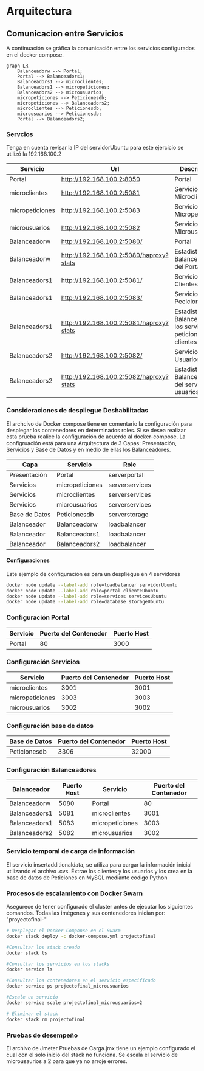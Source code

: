 # Arquitectura

## Comunicacion entre Servicios
A continuación se gráfica la comunicación entre los servicios configurados en el docker compose.

```mermaid
graph LR
    Balanceadorw --> Portal;
    Portal --> Balanceadors1;
    Balanceadors1 --> microclientes;
    Balanceadors1 --> micropeticiones;
    Balanceadors2 --> microusuarios;
    micropeticiones --> Peticionesdb;
    micropeticiones --> Balanceadors2;
    microclientes --> Peticionesdb;
    microusuarios --> Peticionesdb;
    Portal --> Balanceadors2;
```

### Servcios

Tenga en cuenta revisar la IP del servidorUbuntu para este ejercicio se utilizó la 192.168.100.2

Servicio | Url | Descripción
------------ | ------------ | -------------
Portal | http://192.168.100.2:8050 | Portal
microclientes | http://192.168.100.2:5081 | Servicio Microclientes
micropeticiones | http://192.168.100.2:5083 | Servicio Micropeticiones
microusuarios | http://192.168.100.2:5082 | Servicio Microusuarios
Balanceadorw | http://192.168.100.2:5080/ | Portal
Balanceadorw | http://192.168.100.2:5080/haproxy?stats | Estadisticas del Balanceador del Portal
Balanceadors1 | http://192.168.100.2:5081/ | Servicio Clientes
Balanceadors1 | http://192.168.100.2:5083/ | Servicio Peciciones
Balanceadors1 | http://192.168.100.2:5081/haproxy?stats | Estadísticas del Balanceador de los servicios de peticiones y clientes
Balanceadors2 | http://192.168.100.2:5082/ | Servicio Usuarios
Balanceadors2 | http://192.168.100.2:5082/haproxy?stats | Estadísticas del Balanceador del servicio de usuarios

### Consideraciones de despliegue Deshabilitadas

El archcivo de Docker compose tiene en comentario la configuración para desplegar los contenedores en determinados roles. Si se desea realizar esta prueba realice la configuración de acuerdo al docker-compose. La configruación está para una Arquitectura de 3 Capas: Presentación, Servicios  y Base de Datos y en medio de ellas los Balanceadores.

Capa | Servicio | Role
------------ | ------------ | -------------
Presentación | Portal | serverportal
Servicios | micropeticiones | serverservices
Servicios | microclientes | serverservices
Servicios | microusuarios | serverservices
Base de Datos | Peticionesdb | serverstorage
Balanceador | Balanceadorw | loadbalancer
Balanceador | Balanceadors1 | loadbalancer
Balanceador | Balanceadors2 | loadbalancer

#### Configuraciones

Este ejemplo de configuración es para un despliegue en 4 servidores

```sh
docker node update --label-add role=loadbalancer servidorUbuntu
docker node update --label-add role=portal clienteUbuntu
docker node update --label-add role=services servicesUbuntu
docker node update --label-add role=database storageUbuntu

```

### Configuración Portal

Servicio | Puerto del Contenedor | Puerto Host
------------ | ------------ | ------------
Portal | 80 | 3000

### Configuración Servicios

Servicio | Puerto del Contenedor | Puerto Host
------------ | ------------ | ------------
microclientes | 3001 | 3001
micropeticiones | 3003 | 3003
microusuarios | 3002 | 3002

### Configuración base de datos

Base de Datos | Puerto del Contenedor | Puerto Host
------------ | ------------ | ------------
Peticionesdb | 3306 | 32000

### Configuración Balanceadores

Balanceador | Puerto Host | Servicio | Puerto del Contenedor
------------ | ------------ | ------------- | -------------
Balanceadorw | 5080 | Portal | 80
Balanceadors1 | 5081 | microclientes | 3001
Balanceadors1 | 5083 | micropeticiones | 3003
Balanceadors2 | 5082 | microusuarios | 3002

### Servicio temporal de carga de información

El servicio insertadditionaldata, se utiliza para cargar la información inicial utilizando el archivo .cvs. Extrae los clientes y los usuarios y los crea en la base de datos de Peticiones en MySQL mediante codigo Python

### Procesos de escalamiento con Docker Swarn

Asegurece de tener configurado el cluster antes de ejecutar los siguientes comandos.
Todas las imégenes y sus contenedores inician por: "proyectofinal-"

```sh
# Desplegar el Docker Componse en el Swarm
docker stack deploy -c docker-compose.yml projectofinal

#Consultar los stack creado
docker stack ls 

#Consultar los servicios en los stacks
docker service ls 

#Consultar los contenedores en el servicio especificado
docker service ps projectofinal_microusuarios

#Escale un servicio
docker service scale projectofinal_microusuarios=2 

# Eliminar el stack
docker stack rm projectofinal 

```

### Pruebas de desempeño

El archivo de Jmeter Pruebas de Carga.jmx tiene un ejemplo configurado el cual con el solo inicio del stack no funciona. Se escala el servicio de microusaurios a 2 para que ya no arroje errores.


